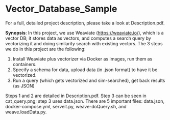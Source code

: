 # Vector_Database_Sample
 
For a full, detailed project description, please take a look at Description.pdf.

**Synopsis**: In this project, we use Weaviate (https://weaviate.io/), which is a vector DB; it stores data as vectors, and computes a search query by vectorizing it and doing similarity search with existing vectors. The 3 steps we do in this project are the following:

1. Install Weaviate plus vectorizer via Docker as images, run them as containers.
2. Specify a schema for data, upload data (in .json format) to have it be vectorized.
3. Run a query (which gets vectorized and sim-searched), get back results (as JSON)

Steps 1 and 2 are detailed in Description.pdf. Step 3 can be seen in cat_query.png; step 3 uses data.json. There are 5 important files: data.json, docker-compose.yml, serveit.py, weave-doQuery.sh, and weave.loadData.py.